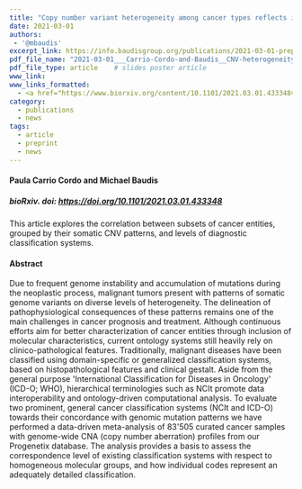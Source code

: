```yaml
---
title: "Copy number variant heterogeneity among cancer types reflects inconsistent concordance with diagnostic classifications"
date: 2021-03-01
authors:
 - '@mbaudis'
excerpt_link: https://info.baudisgroup.org/publications/2021-03-01-preprint-Copy-number-variant-heterogeneity/
pdf_file_name: "2021-03-01___Carrio-Cordo-and-Baudis__CNV-heterogeneity-in-cancer-and-diagnostic-classifications__biorXiv-433348v1.pdf"
pdf_file_type: article    # slides poster article
www_link:
www_links_formatted:
  - <a href="https://www.biorxiv.org/content/10.1101/2021.03.01.433348v1" target="_blank">[bioRxiv]</a>
category:
  - publications
  - news
tags:
  - article
  - preprint
  - news
---
```


#### Paula Carrio Cordo and Michael Baudis

##### bioRxiv. doi: <https://doi.org/10.1101/2021.03.01.433348>

This article explores the correlation between subsets of cancer entities, grouped by their somatic CNV patterns, and levels of diagnostic classification systems.

<!--more-->

#### Abstract

Due to frequent genome instability and accumulation of mutations during the neoplastic process, malignant tumors present with patterns of somatic genome variants on diverse levels of heterogeneity. The delineation of pathophysiological consequences of these patterns remains one of the main challenges in cancer prognosis and treatment. Although continuous efforts aim for better characterization of cancer entities through inclusion of molecular characteristics, current ontology systems still heavily rely on clinico-pathological features. Traditionally, malignant diseases have been classified using domain-specific or generalized classification systems, based on histopathological features and clinical gestalt. Aside from the general purpose 'International Classification for Diseases in Oncology' (ICD-O; WHO), hierarchical terminologies such as NCIt promote data interoperability and ontology-driven computational analysis. To evaluate two prominent, general cancer classification systems (NCIt and ICD-O) towards their concordance with genomic mutation patterns we have performed a data-driven meta-analysis of 83'505 curated cancer samples with genome-wide CNA (copy number aberration) profiles from our Progenetix database. The analysis provides a basis to assess the correspondence level of existing classification systems with respect to homogeneous molecular groups, and how individual codes represent an adequately detailed classification.
